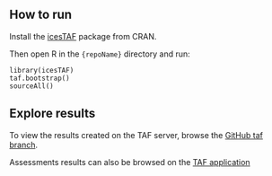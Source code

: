 ## How to run

Install the [icesTAF](https://github.com/ices-tools-prod/icesTAF) package from CRAN.

Then open R in the `{repoName}` directory and run:

```
library(icesTAF)
taf.bootstrap()
sourceAll()
```

## Explore results

To view the results created on the TAF server, browse the
[GitHub taf branch](https://github.com/ices-taf/{repoName}/tree/taf).

Assessments results can also be browsed on the
[TAF application](https://taf.ices.dk/app/stock#!/{year}/{stock})
